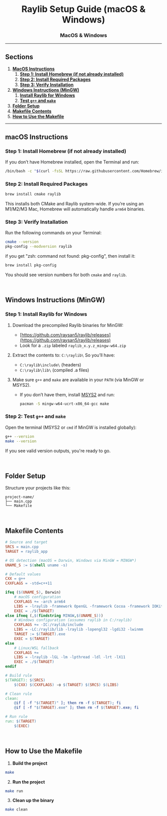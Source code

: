 <h1 align=center>Raylib Setup Guide (macOS & Windows)</h1>

<h3 align=center>MacOS & Windows</h3>

---

## Sections

1. [**MacOS Instructions**](#1)
   1. [**Step 1: Install Homebrew (if not already installed)**](#1-1)
   2. [**Step 2: Install Required Packages**](#1-2)
   3. [**Step 3: Verify Installation**](#1-3)
2. [**Windows Instructions (MinGW)**](#2)
   1. [**Install Raylib for Windows**](#2-1)
   2. [**Test `g++` and `make`**](#2-2)
3. [**Folder Setup**](#3)
4. [**Makefile Contents**](#4)
5. [**How to Use the Makefile**](#5)

---

<a id="1"></a>

## macOS Instructions

<a id="1-1"></a>

### Step 1: Install Homebrew (if not already installed)

If you don’t have Homebrew installed, open the Terminal and run:

```bash
/bin/bash -c "$(curl -fsSL https://raw.githubusercontent.com/Homebrew/install/HEAD/install.sh)"
```

<a id="1-2"></a>

### Step 2: Install Required Packages

```bash
brew install cmake raylib
```

This installs both CMake and Raylib system-wide. If you’re using an M1/M2/M3 Mac, Homebrew will automatically handle `arm64` binaries.

<a id="1-3"></a>

### Step 3: Verify Installation

Run the following commands on your Terminal:

```bash
cmake --version
pkg-config --modversion raylib
```

if you get "zsh: command not found: pkg-config", then install it:
```bash
brew install pkg-config
```

You should see version numbers for both `cmake` and `raylib`.

<br>

<a id="2"></a>

## Windows Instructions (MinGW)

<a id="2-1"></a>

### Step 1: Install Raylib for Windows

1. Download the precompiled Raylib binaries for MinGW:
   - [https://github.com/raysan5/raylib/releases](https://github.com/raysan5/raylib/releases)
   - Look for a `.zip` labeled `raylib_x.y.z_mingw-w64.zip`

2. Extract the contents to:
   `C:\raylib\`
   So you’ll have:
   - `C:\raylib\include\` (headers)
   - `C:\raylib\lib\` (compiled .a files)

3. Make sure `g++` and `make` are available in your `PATH` (via MinGW or MSYS2).
   - If you don’t have them, install [MSYS2](https://www.msys2.org/) and run:

     ```bash
     pacman -S mingw-w64-ucrt-x86_64-gcc make
     ```

<a id="2-2"></a>

### Step 2: Test `g++` and `make`

Open the terminal (MSYS2 or `cmd` if MinGW is installed globally):

```bash
g++ --version
make --version
```

If you see valid version outputs, you're ready to go.

<br>

<a id="3"></a>

## Folder Setup

Structure your projects like this:

```
project-name/
├── main.cpp
└── Makefile
```

<br>

<a id="4"></a>

## Makefile Contents

```makefile
# Source and target
SRCS = main.cpp
TARGET = raylib_app

# OS detection (macOS = Darwin, Windows via MinGW = MINGW*)
UNAME_S := $(shell uname -s)

# Default values
CXX = g++
CXXFLAGS = -std=c++11

ifeq ($(UNAME_S), Darwin)
    # macOS configuration
    CXXFLAGS += -arch arm64
    LIBS = -lraylib -framework OpenGL -framework Cocoa -framework IOKit -framework CoreVideo
    EXEC = ./$(TARGET)
else ifneq (,$(findstring MINGW,$(UNAME_S)))
    # Windows configuration (assumes raylib in C:/raylib)
    CXXFLAGS += -IC:/raylib/include
    LIBS = -LC:/raylib/lib -lraylib -lopengl32 -lgdi32 -lwinmm
    TARGET := $(TARGET).exe
    EXEC = $(TARGET)
else
    # Linux/WSL fallback
    CXXFLAGS +=
    LIBS = -lraylib -lGL -lm -lpthread -ldl -lrt -lX11
    EXEC = ./$(TARGET)
endif

# Build rule
$(TARGET): $(SRCS)
	$(CXX) $(CXXFLAGS) -o $(TARGET) $(SRCS) $(LIBS)

# Clean rule
clean:
	@if [ -f "$(TARGET)" ]; then rm -f $(TARGET); fi
	@if [ -f "$(TARGET).exe" ]; then rm -f $(TARGET).exe; fi

# Run rule
run: $(TARGET)
	$(EXEC)
```

<br>

<a id="5"></a>

## How to Use the Makefile

1. **Build the project**

```bash
make
```

2. **Run the project**

```bash
make run
```

3. **Clean up the binary**

```bash
make clean
```